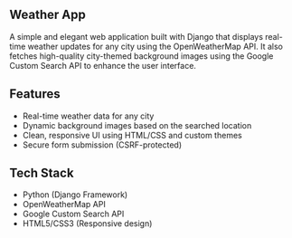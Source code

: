 ## Weather App

A simple and elegant web application built with Django that displays real-time weather updates for any city using the OpenWeatherMap API. It also fetches high-quality city-themed background images using the Google Custom Search API to enhance the user interface.

## Features

- Real-time weather data for any city
- Dynamic background images based on the searched location
- Clean, responsive UI using HTML/CSS and custom themes
- Secure form submission (CSRF-protected)

##  Tech Stack

- Python (Django Framework)
- OpenWeatherMap API
- Google Custom Search API
- HTML5/CSS3 (Responsive design)
